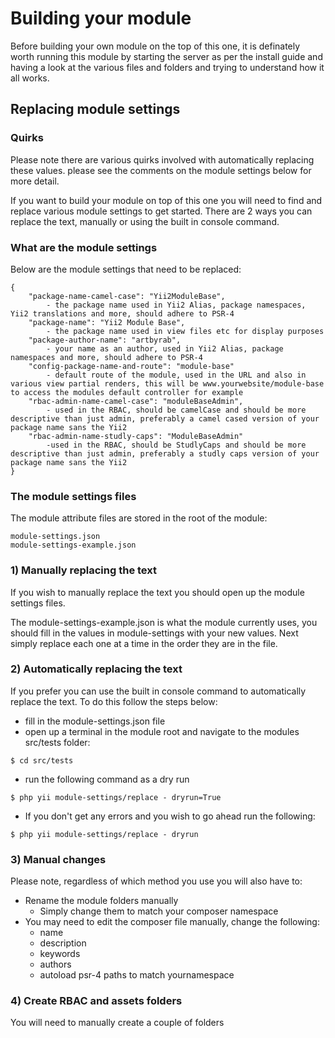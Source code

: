# Building your module

Before building your own module on the top of this one, it is definately worth running this module by starting the server as per the install guide and having a look at the various files and folders and trying to understand how it all works.

## Replacing module settings

### Quirks

Please note there are various quirks involved with automatically replacing these values. please see the comments on the module settings below for more detail.

If you want to build your module on top of this one you will need to find and replace various module settings to get started. There are 2 ways you can replace the text, manually or using the built in console command.

### What are the module settings

Below are the module settings that need to be replaced:
```
{
    "package-name-camel-case": "Yii2ModuleBase", 
        - the package name used in Yii2 Alias, package namespaces, Yii2 translations and more, should adhere to PSR-4
    "package-name": "Yii2 Module Base", 
        - the package name used in view files etc for display purposes
    "package-author-name": "artbyrab", 
        - your name as an author, used in Yii2 Alias, package namespaces and more, should adhere to PSR-4
    "config-package-name-and-route": "module-base"
        - default route of the module, used in the URL and also in various view partial renders, this will be www.yourwebsite/module-base to access the modules default controller for example
    "rbac-admin-name-camel-case": "moduleBaseAdmin",
        - used in the RBAC, should be camelCase and should be more descriptive than just admin, preferably a camel cased version of your package name sans the Yii2 
    "rbac-admin-name-studly-caps": "ModuleBaseAdmin"
        -used in the RBAC, should be StudlyCaps and should be more descriptive than just admin, preferably a studly caps version of your package name sans the Yii2 
}
```

### The module settings files

The module attribute files are stored in the root of the module:
```
module-settings.json
module-settings-example.json
```

### 1) Manually replacing the text

If you wish to manually replace the text you should open up the module settings files.

The module-settings-example.json is what the module currently uses, you should fill in the values in module-settings with your new values. Next simply replace each one at a time in the order they are in the file.

### 2) Automatically replacing the text

If you prefer you can use the built in console command to automatically replace the text. To do this follow the steps below: 

* fill in the module-settings.json file
* open up a terminal in the module root and navigate to the modules src/tests folder:
```
$ cd src/tests
```

* run the following command as a dry run

```
$ php yii module-settings/replace - dryrun=True
```

* If you don't get any errors and you wish to go ahead run the following:
```
$ php yii module-settings/replace - dryrun
```

### 3) Manual changes

Please note, regardless of which method you use you will also have to:

* Rename the module folders manually
    * Simply change them to match your composer namespace
* You may need to edit the composer file manually, change the following:
    * name
    * description
    * keywords
    * authors
    * autoload psr-4 paths to match yournamespace

### 4) Create RBAC and assets folders

You will need to manually create a couple of folders
